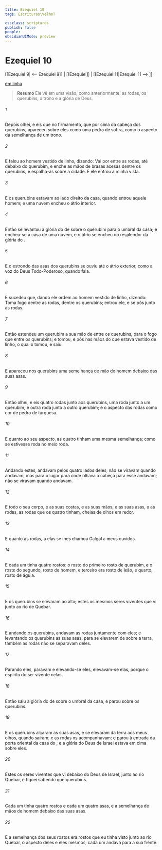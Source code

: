 ```yaml
---
title: Ezequiel 10
tags: Escrituras\VelhoT

cssclass: scriptures
publish: false
people:
obsidianUIMode: preview
---
```


# Ezequiel 10
[[Ezequiel 9| <-- Ezequiel 9]] | [[Ezequiel]] | [[Ezequiel 11|Ezequiel 11 --> ]]

[em linha](https://churchofjesuschrist.org/study/scriptures/ot/ezek/10?lang=por)

> __Resumo__
Ele vê em uma visão, como anteriormente, as rodas, os querubins, o trono e a glória de Deus.

###### 1 
Depois olhei, e eis que no firmamento, que  por cima da cabeça dos querubins, apareceu sobre eles como uma pedra de safira, como o aspecto da semelhança de um trono.

###### 2 
E falou ao homem vestido de linho, dizendo: Vai por entre as rodas, até debaixo do querubim, e enche as mãos de brasas acesas dentre os querubins, e espalha-as sobre a cidade. E ele entrou à minha vista.

###### 3 
E os querubins estavam ao lado direito da casa, quando entrou aquele homem; e uma nuvem encheu o átrio interior.

###### 4 
Então se levantou a glória do  de sobre o querubim para o umbral da casa; e encheu-se a casa de uma nuvem, e o átrio se encheu do resplendor da glória do .

###### 5 
E o estrondo das asas dos querubins se ouviu até o átrio exterior, como a voz do Deus Todo-Poderoso, quando fala.

###### 6 
E sucedeu que, dando ele ordem ao homem vestido de linho, dizendo: Toma fogo dentre as rodas, dentre os querubins; entrou ele, e se pôs junto às rodas.

###### 7 
Então estendeu um querubim a sua mão de entre os querubins, para o fogo que  entre os querubins; e  tomou, e  pôs nas mãos do que estava vestido de linho, o qual o tomou, e saiu.

###### 8 
E apareceu nos querubins uma semelhança de mão de homem debaixo das suas asas.

###### 9 
Então olhei, e eis quatro rodas junto aos querubins, uma roda junto a um querubim, e outra roda junto a outro querubim; e o aspecto das rodas  como cor de pedra de turquesa.

###### 10 
E quanto ao seu aspecto, as quatro tinham uma mesma semelhança; como se estivesse  roda no meio  roda.

###### 11 
Andando estes, andavam  pelos quatro lados deles; não se viravam quando andavam, mas para o lugar para onde olhava a cabeça para esse andavam; não se viravam quando andavam.

###### 12 
E todo o seu corpo, e as suas costas, e as suas mãos, e as suas asas, e as rodas, as rodas que os quatro tinham,  cheias de olhos em redor.

###### 13 
E quanto às rodas, a elas se lhes chamou Galgal a meus ouvidos.

###### 14 
E cada um tinha quatro rostos: o rosto do primeiro  rosto de querubim, e o rosto do segundo, rosto de homem, e  terceiro era rosto de leão, e  quarto, rosto de águia.

###### 15 
E os querubins se elevaram ao alto; estes  os mesmos seres viventes que vi junto ao rio de Quebar.

###### 16 
E andando os querubins, andavam as rodas juntamente com eles; e levantando os querubins as suas asas, para se elevarem de sobre a terra, também as rodas não se separavam deles.

###### 17 
Parando eles, paravam  e elevando-se eles, elevavam-se elas, porque o espírito do ser vivente  nelas.

###### 18 
Então saiu a glória do  de sobre o umbral da casa, e parou sobre os querubins.

###### 19 
E os querubins alçaram as suas asas, e se elevaram da terra aos meus olhos, quando saíram; e as rodas os acompanhavam; e  parou à entrada da porta oriental da casa do ; e a glória do Deus de Israel estava em cima sobre eles.

###### 20 
Estes  os seres viventes que vi debaixo do Deus de Israel, junto ao rio Quebar, e fiquei sabendo que  querubins.

###### 21 
Cada um tinha quatro rostos e cada um quatro asas, e a semelhança de mãos de homem debaixo das suas asas.

###### 22 
E a semelhança dos seus rostos era  rostos que eu tinha visto junto ao rio Quebar, o aspecto deles e eles mesmos; cada um andava para a sua frente.

